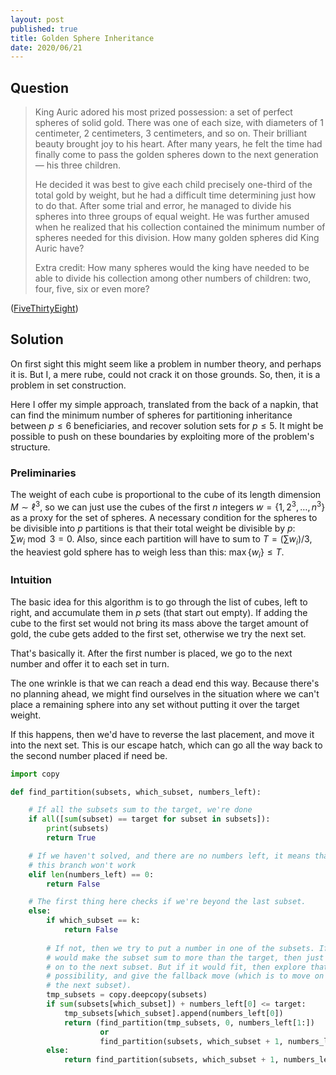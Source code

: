 ```yaml
---
layout: post
published: true
title: Golden Sphere Inheritance
date: 2020/06/21
---
```


## Question

>King Auric adored his most prized possession: a set of perfect spheres of solid gold. There was one of each size, with diameters of 1 centimeter, 2 centimeters, 3 centimeters, and so on. Their brilliant beauty brought joy to his heart. After many years, he felt the time had finally come to pass the golden spheres down to the next generation — his three children.
>
>He decided it was best to give each child precisely one-third of the total gold by weight, but he had a difficult time determining just how to do that. After some trial and error, he managed to divide his spheres into three groups of equal weight. He was further amused when he realized that his collection contained the minimum number of spheres needed for this division. How many golden spheres did King Auric have?
>
>Extra credit: How many spheres would the king have needed to be able to divide his collection among other numbers of children: two, four, five, six or even more?

<!--more-->

([FiveThirtyEight](https://fivethirtyeight.com/features/can-you-flip-the-magic-coin/))

## Solution

On first sight this might seem like a problem in number theory, and perhaps it is. But I, a mere rube, could not crack it on those grounds. So, then, it is a problem in set construction. 

Here I offer my simple approach, translated from the back of a napkin, that can find the minimum number of spheres for partitioning inheritance between $p \leq 6$ beneficiaries, and recover solution sets for $p \leq 5.$ It might be possible to push on these boundaries by exploiting more of the problem's structure.

### Preliminaries

The weight of each cube is proportional to the cube of its length dimension $M \sim \ell^3,$ so we can just use the cubes of the first $n$ integers $w = \{1, 2^3, \ldots, n^3\}$ as a proxy for the set of spheres. A necessary condition for the spheres to be divisible into $p$ partitions is that their total weight be divisible by $p$: $\sum w_i\bmod{3} = 0$. Also, since each partition will have to sum to $T = \left(\sum w_i\right) / 3,$ the heaviest gold sphere has to weigh less than this: $\max\{w_i\} \leq T.$

### Intuition

The basic idea for this algorithm is to go through the list of cubes, left to right, and accumulate them in $p$ sets (that start out empty). If adding the cube to the first set would not bring its mass above the target amount of gold, the cube gets added to the first set, otherwise we try the next set. 

That's basically it. After the first number is placed, we go to the next number and offer it to each set in turn. 

The one wrinkle is that we can reach a dead end this way. Because there's no planning ahead, we might find ourselves in the situation where we can't place a remaining sphere into any set without putting it over the target weight. 

If this happens, then we'd have to reverse the last placement, and move it into the next set. This is our escape hatch, which can go all the way back to the second number placed if need be.

```python
import copy

def find_partition(subsets, which_subset, numbers_left):

    # If all the subsets sum to the target, we're done
    if all([sum(subset) == target for subset in subsets]):
        print(subsets)
        return True

    # If we haven't solved, and there are no numbers left, it means that 
    # this branch won't work
    elif len(numbers_left) == 0:
        return False

    # The first thing here checks if we're beyond the last subset. 
    else:
        if which_subset == k:
            return False
        
        # If not, then we try to put a number in one of the subsets. If it 
        # would make the subset sum to more than the target, then just move
        # on to the next subset. But if it would fit, then explore that 
        # possibility, and give the fallback move (which is to move on to 
        # the next subset).
        tmp_subsets = copy.deepcopy(subsets)
        if sum(subsets[which_subset]) + numbers_left[0] <= target:
            tmp_subsets[which_subset].append(numbers_left[0])
            return (find_partition(tmp_subsets, 0, numbers_left[1:]) 
                    or 
                    find_partition(subsets, which_subset + 1, numbers_left))
        else:
            return find_partition(subsets, which_subset + 1, numbers_left)
```

<br>
